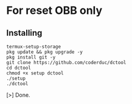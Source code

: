 # For reset OBB only
## Installing
```
termux-setup-storage
pkg update && pkg upgrade -y
pkg install git -y
git clone https://github.com/coderduc/dctool
cd dctool
chmod +x setup dctool
./setup
./dctool
```
[>] Done.
